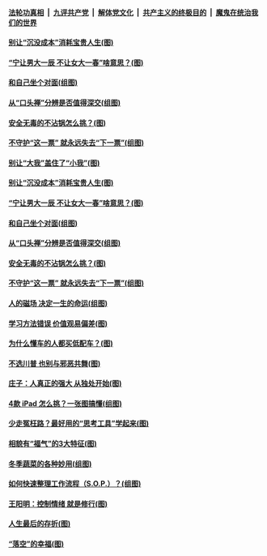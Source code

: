 

####  [法轮功真相](../../../../basic/blob/master/README.md?t=11200202) &nbsp;|&nbsp; [九评共产党](../../../../9ping.md/blob/master/README.md?t=11200202) &nbsp;|&nbsp; [解体党文化](../../../../jtdwh.md/blob/master/README.md?t=11200202)  &nbsp;|&nbsp; [共产主义的终极目的](../../../../gczydzjmd.md/blob/master/README.md?t=11200202) &nbsp;|&nbsp; [魔鬼在统治我们的世界](../../../../mgztzwmdsj.md/blob/master/README.md?t=11200202) 

#### [别让“沉没成本”消耗宝贵人生(图)](../pages/p8/953091.md?t=11200202) 

#### [“宁让男大一辰 不让女大一春”啥意思？(图)](../pages/p8/952977.md?t=11200202) 

#### [和自己坐个对面(组图)](../pages/p8/952904.md?t=11200202) 

#### [从“口头禅”分辨是否值得深交(组图)](../pages/p8/952052.md?t=11200202) 

#### [安全无毒的不沾锅怎么挑？(图)](../pages/p8/952966.md?t=11200202) 

#### [不守护“这一票” 就永远失去“下一票”(组图)](../pages/p8/952862.md?t=11200202) 

#### [别让“大我”盖住了“小我”(图)](../pages/p8/952049.md?t=11200202) 

#### [别让“沉没成本”消耗宝贵人生(图)](../pages/p8/953091.md?t=11200202) 

#### [“宁让男大一辰 不让女大一春”啥意思？(图)](../pages/p8/952977.md?t=11200202) 

#### [和自己坐个对面(组图)](../pages/p8/952904.md?t=11200202) 

#### [从“口头禅”分辨是否值得深交(组图)](../pages/p8/952052.md?t=11200202) 

#### [安全无毒的不沾锅怎么挑？(图)](../pages/p8/952966.md?t=11200202) 

#### [不守护“这一票” 就永远失去“下一票”(组图)](../pages/p8/952862.md?t=11200202) 

#### [人的磁场 决定一生的命运(组图)](../pages/p8/952350.md?t=11200202) 

#### [学习方法错误 价值观易偏差(图)](../pages/p8/952854.md?t=11200202) 

#### [为什么懂车的人都买低配车？(图)](../pages/p8/952841.md?t=11200202) 

#### [不选川普 也别与邪恶共舞(图)](../pages/p8/952814.md?t=11200202) 

#### [庄子：人真正的强大 从独处开始(图)](../pages/p8/952355.md?t=11200202) 

#### [4款 iPad 怎么挑？一张图搞懂(组图)](../pages/p8/952739.md?t=11200202) 

#### [少走冤枉路？最好用的“思考工具”学起来(图)](../pages/p8/952738.md?t=11200202) 

#### [相貌有“福气”的3大特征(图)](../pages/p8/952664.md?t=11200202) 

#### [冬季蔬菜的各种妙用(组图)](../pages/p8/952521.md?t=11200202) 

#### [如何快速整理工作流程（S.O.P.）？(组图)](../pages/p8/952649.md?t=11200202) 

#### [王阳明：控制情绪 就是修行(图)](../pages/p8/952093.md?t=11200202) 

#### [人生最后的存折(图)](../pages/p8/952362.md?t=11200202) 

#### [“落空”的幸福(图)](../pages/p8/952566.md?t=11200202) 


